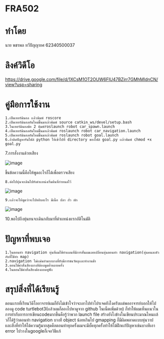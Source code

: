 # FRA502

# ทำโดย
นาย พชรพล ทวีปัญญายศ 62340500037

# ลิงค์วิดีโอ
https://drive.google.com/file/d/1XCsM1OT2OUW6FlU47BZirr7GMhMldnCN/view?usp=sharing

# คู่มือการใช้งาน

~~~~~~~~~~~~~~~~
1.เปิดเทอร์มินอล เเล้วพิมพ์ roscore
2.เปิดเทอร์มินอลอันใหม่ขึ้นมาเล้วพิมพ์ source catkin_ws/devel/setup.bash
3.ในเทอร์มินอลข้อ 2 พิมพ์roslaunch robot car_spawn.launch
4.เปิดเทอร์มินอลอันใหม่ขึ้นมาเล้วพิมพ์ roslaunch robot car_navigation.launch
5.เปิดเทอร์มินอลอันใหม่ขึ้นมาเล้วพิมพ์ roslaunch robot goal.launch
6.ถ้าติดปัญหารันไฟล์ python ให้เข้าไปที่ directory ของไฟล์ goal.py เเล้วพิมพ์ chmod +x goal.py

~~~~~~~~~~~~~~~~

7.การสั่งงานด้วยเสียง 

![image](https://user-images.githubusercontent.com/78725909/145529558-6d311113-1603-4ad5-b56d-e9f86492c6f7.png)

ขึ้นข้อความนี้คือให้พูดอะไรก็ได้เพื่อตรวจเสียง
~~~~~~~~~~~~~~~~
8.ต่อไปหุ่นจะเดินไปยังตำเเหน่งเริ่มต้นที่กำหนดไว้
~~~~~~~~~~~~~~~~
![image](https://user-images.githubusercontent.com/78725909/145529914-52173a48-e5cf-485d-9e69-7c8c8bc561cc.png)
~~~~~~~~~~~~~~~~
9.เเล้วจะให้พูดว่าจะไปหยิบอะไร มีเนื้อ ปลา ถั่ว ผัก
~~~~~~~~~~~~~~~~
![image](https://user-images.githubusercontent.com/78725909/145531645-8ff1ba9e-e832-48a7-8c78-b35e3c55895d.png)

10.พอไปถึงหุ่นยนจะเดินกลับมาที่ตำเเหน่งเเรกอัติโนมัติ

# ปัญหาที่พบเจอ
~~~~~~~~~~~~~~~~
1.ในตอนทำ navigation หุ่นที่ผมใช้ทำเเผนที่มีการสั่นผมเลยเปลี่ยนหุ่นตอนทำ navigation(หุ่นคนละตัวกับที่ใช้ทำ map)
2.navigation ไม่เเม่นยำมากบางที่ยังมีการชนวัตถุเเละทำงานช้า
3.ตอนใช้คำสั่งเสียงบางทีต้องพูดย้ำหลายครั้ง
4.ในตอนใช้คำสั่งเสียงต้องถอดหูฟัง
~~~~~~~~~~~~~~~~
# สรุปสิ่งที่ได้เรียนรู้

ตอนเเรกที่เรียนวิดีโออาจารย์ผมก็ยังไม่เข้าใจว่าจะเอาไปทำโปรเจคยังไงครับเเต่พออาจารย์บอกให้ไปลองดู code turtlebot3(เเล้วผมก็ลองไปหาดูจาก github ในเน็ตเพิ่มด้วย) ก็ทำให้ผมเห็นเเนวในการทำกับการการเขียนcodeมากขึ้นคือรู้ว่าพวก launch file สร้างยังไงข้างในเขียนประมาณไหนเเล้วก็ได้รู้ว่าตอนทำ navigation บางที object น้อยเกินไป gmapping ก็มีผิดพลาดเเบบหุ่นวาป เเละสิ่งที่ทำให้ได้ความรู้มากสุดคือตอนทำทุกครั้งผมจะมีบั๊คทุกครั้งทำให้ได้ฝึกเเก้ปัญหาเช่นบางทีเอา error ไปวางในgoogleก็เจอวิธีเเก้
